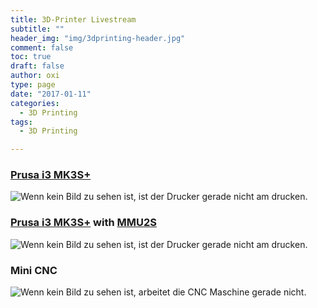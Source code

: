 ```yaml
---
title: 3D-Printer Livestream
subtitle: ""
header_img: "img/3dprinting-header.jpg"
comment: false
toc: true
draft: false
author: oxi
type: page
date: "2017-01-11"
categories:
  - 3D Printing
tags:
  - 3D Printing

---
```

### <a href="https://www.prusa3d.com/original-prusa-i3-mk3/" target="_blank" rel="noopener noreferrer">Prusa i3 MK3S+</a>

<img decoding="async" id="prusamk3" src="#" alt="Wenn kein Bild zu sehen ist, ist der Drucker gerade nicht am drucken.">

### <a href="https://www.prusa3d.com/original-prusa-i3-mk3/" target="_blank" rel="noopener noreferrer">Prusa i3 MK3S+</a> with <a href="https://www.prusa3d.com/category/original-prusa-mmu2s/" target="_blank" rel="noopener noreferrer">MMU2S</a>

<img decoding="async" id="prusamk3mmu" src="#" alt="Wenn kein Bild zu sehen ist, ist der Drucker gerade nicht am drucken.">

### Mini CNC

<img decoding="async" id="cnc" src="#" alt="Wenn kein Bild zu sehen ist, arbeitet die CNC Maschine gerade nicht." />

<script type="text/javascript">
  document.getElementById("prusamk3").src = "https://mjpeg-proxy.oxi.ch/prusamk3.jpg";
  document.getElementById("prusamk3mmu").src = "https://mjpeg-proxy.oxi.ch/prusamk3mmu.jpg";
  document.getElementById("cnc").src = "https://mjpeg-proxy.oxi.ch/cnc.jpg";
</script>
